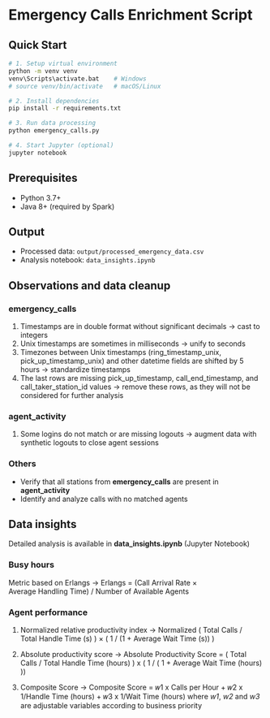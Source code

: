 # Emergency Calls Enrichment Script

## Quick Start

```bash
# 1. Setup virtual environment
python -m venv venv
venv\Scripts\activate.bat    # Windows
# source venv/bin/activate   # macOS/Linux

# 2. Install dependencies
pip install -r requirements.txt

# 3. Run data processing
python emergency_calls.py

# 4. Start Jupyter (optional)
jupyter notebook
```

## Prerequisites

- Python 3.7+
- Java 8+ (required by Spark)

## Output

- Processed data: `output/processed_emergency_data.csv`
- Analysis notebook: `data_insights.ipynb`

## Observations and data cleanup

### emergency_calls

1. Timestamps are in double format without significant decimals → cast to integers
2. Unix timestamps are sometimes in milliseconds → unify to seconds
3. Timezones between Unix timestamps (ring_timestamp_unix, pick_up_timestamp_unix) and other datetime fields are shifted by 5 hours → standardize timestamps
4. The last rows are missing pick_up_timestamp, call_end_timestamp, and call_taker_station_id values → remove these rows, as they will not be considered for further analysis

### agent_activity

1. Some logins do not match or are missing logouts → augment data with synthetic logouts to close agent sessions

### Others
- Verify that all stations from **emergency_calls** are present in **agent_activity**
- Identify and analyze calls with no matched agents

## Data insights 
Detailed analysis is available in **data_insights.ipynb** (Jupyter Notebook)

### Busy hours

Metric based on Erlangs → Erlangs = (Call Arrival Rate × Average Handling Time) / Number of Available Agents

### Agent performance

1. Normalized relative productivity index → Normalized ( Total Calls / Total Handle Time (s) ) × ( 1 / (1 + Average Wait Time (s)) )

2. Absolute productivity score → Absolute Productivity Score = ( Total Calls / Total Handle Time (hours) ) x ( 1 / ( 1 + Average Wait Time (hours) ))

3. Composite Score → Composite Score = 𝑤1 x Calls per Hour + 𝑤2 x 1/Handle Time (hours) + 𝑤3 x 1/Wait Time (hours) where *w1*, *w2* and *w3* are adjustable variables according to business priority